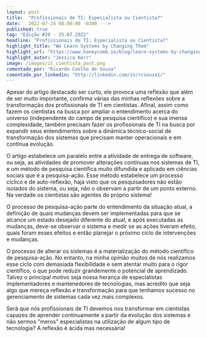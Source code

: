 ```yaml
---
layout: post 
title:  "Profissionais de TI: Especialista ou Cientista?"
date:   2022-07-24 08:00:00 -0300 --->
published: true
tag: "Edição #20 - 25.07.2022"
headline: "Profissionais de TI: Especialista ou Cientista?"
highlight_title: "We Learn Systems by Changing Them"
highlight_url: "https://www.honeycomb.io/blog/learn-systems-by-changing/"
highlight_autor: "Jessica Kerr"
image: /images/it_cientista_post.png
comentado_por: "Ricardo Coelho de Sousa"
comentado_por_linkedin: "http://linkedin.com/in/rcsousa1/"
---
```

Apesar do artigo destacado ser curto, ele provoca uma reflexão que além de ser muito importante, confirma várias das minhas reflexões sobre a transformação dos profissionais de TI em cientistas. Afinal, assim como fazem os cientistas na busca por ampliar o entendimento acerca do universo (independente do campo de pesquisa científico) e sua imensa complexidade, também precisam fazer os profissionais de TI na busca por expandir seus entendimentos sobre a dinâmica técnico-social de transformação dos sistemas que precisam manter operacionais e em contínua evolução.

O artigo estabelece um paralelo entre a atividade de entrega de software, ou seja, as atividades de promover alterações contínuas nos sistemas de TI, e um método de pesquisa científica muito difundida e aplicado em ciências sociais que é a pesquisa-ação. Esse método estabelece um processo cíclico e de auto-reflexão, haja visto que os pesquisadores não estão isolados do sistema, ou seja, não o observam a partir de um ponto externo. Na verdade os cientistas são agentes do próprio sistema!

O processo de pesquisa-ação parte do entendimento da situação atual, a definição de quais mudanças devem ser implementadas para que se alcance um estado desejado diferente do atual, e após executadas as mudanças, deve-se observar o sistema e medir se as ações tiveram efeito, quais foram esses efeitos e então planejar o próximo ciclo de intervenções e mudanças.

O processo de alterar os sistemas é a materialização do método científico de pesquisa-ação. No entanto, na minha opinião muitos de nós realizamos esse ciclo com demasiada flexibilidade e sem atentar muito para o rigor científico, o que pode reduzir grandemente o potencial de aprendizado. Talvez o principal motivo seja nossa herança de especialistas implementadores e mantenedores de tecnologias, mas acredito que seja algo que mereça reflexão e transformação para que tenhamos sucesso no gerenciamento de sistemas cada vez mais complexos.

Será que nós profissionais de TI devemos nos transformar em cientistas capazes de aprender continuamente a partir da evolução dos sistemas e não sermos "meros" especialistas na utilização de algum tipo de tecnologia? A reflexão é ácida mas necessária!